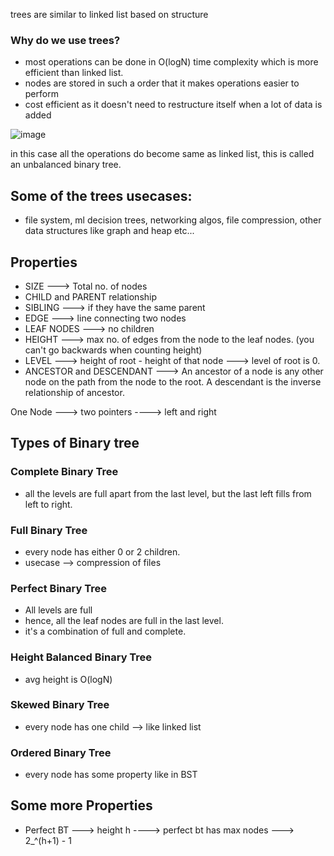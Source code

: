 trees are similar to linked list based on structure

### Why do we use trees?
- most operations can be done in O(logN) time complexity which is more efficient than linked list.
- nodes are stored in such a order that it makes operations easier to perform
- cost efficient as it doesn't need to restructure itself when a lot of data is added

![image](https://github.com/user-attachments/assets/a0d24f5a-975e-40ca-ae00-774cdddc1a5f)

in this case all the operations do become same as linked list, this is called an unbalanced binary tree.

## Some of the trees usecases:
- file system, ml decision trees, networking algos, file compression, other data structures like graph and heap etc...

## Properties
- SIZE ---> Total no. of nodes
- CHILD and PARENT relationship
- SIBLING ---> if they have the same parent
- EDGE ---> line connecting two nodes
- LEAF NODES ---> no children
- HEIGHT ---> max no. of edges from the node to the leaf nodes. (you can't go backwards when counting height)
- LEVEL ---> height of root - height of that node ---> level of root is 0.
- ANCESTOR and DESCENDANT ---> An ancestor of a node is any other node on the path from the node to the root. A descendant is the inverse relationship of ancestor.

One Node ---> two pointers ----> left and right

## Types of Binary tree

### Complete Binary Tree
- all the levels are full apart from the last level, but the last left fills from left to right.

### Full Binary Tree
- every node has either 0 or 2 children.
- usecase --> compression of files

### Perfect Binary Tree
- All levels are full
- hence, all the leaf nodes are full in the last level.
- it's a combination of full and complete.

### Height Balanced Binary Tree
- avg height is O(logN)

### Skewed Binary Tree
- every node has one child --> like linked list

### Ordered Binary Tree
- every node has some property like in BST


## Some more Properties

- Perfect BT ---> height h ----> perfect bt has max nodes ---> 2_^(h+1) - 1
